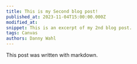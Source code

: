 ```yaml
---
title: This is my Second blog post!
published_at: 2023-11-04T15:00:00.000Z
modified_at:
snippet: This is an excerpt of my 2nd blog post.
tags: Canvas
authors: Danny Wahl
---
```


This post was written with markdown.
